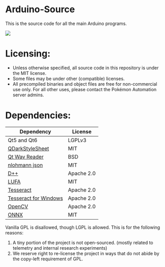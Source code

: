 # Arduino-Source

This is the source code for all the main Arduino programs.

[<img src="https://canary.discordapp.com/api/guilds/695809740428673034/widget.png?style=banner2">](https://discord.gg/cQ4gWxN)


# Licensing:
- Unless otherwise specified, all source code in this repository is under the MIT license.
- Some files may be under other (compatible) licenses.
- All precompiled binaries and object files are free for non-commercial use only. For all other uses, please contact the Pokémon Automation server admins.

# Dependencies:

| **Dependency** | **License** |
| --- | --- |
| Qt5 and Qt6 | LGPLv3 |
| [QDarkStyleSheet](https://github.com/ColinDuquesnoy/QDarkStyleSheet) | MIT |
| [Qt Wav Reader](https://code.qt.io/cgit/qt/qtmultimedia.git/tree/examples/multimedia/spectrum/app/wavfile.cpp?h=5.15) | BSD |
| [nlohmann json](https://github.com/nlohmann/json) | MIT |
| [D++](https://github.com/brainboxdotcc/DPP) | Apache 2.0 |
| [LUFA](https://github.com/abcminiuser/lufa) | MIT |
| [Tesseract](https://github.com/tesseract-ocr/tesseract) | Apache 2.0 |
| [Tesseract for Windows](https://github.com/peirick/Tesseract-OCR_for_Windows) | Apache 2.0 |
| [OpenCV](https://github.com/opencv/opencv) | Apache 2.0 |
| [ONNX](https://github.com/microsoft/onnxruntime) | MIT |

Vanilla GPL is disallowed, though LGPL is allowed. This is for the following reasons:
1. A tiny portion of the project is not open-sourced. (mostly related to telemetry and internal research experiments)
2. We reserve right to re-license the project in ways that do not abide by the copy-left requirement of GPL.
